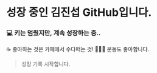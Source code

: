 # 성장 중인 김진섭 GitHub입니다.

### 💻 키는 멈췄지만, 계속 성장하는 중..
☕️ 좋아하는 것은 카페에서 수다떠는 것!
🏃🏻‍♂️ 운동도 좋아합니다.

> 성장 기록 시작합니다.

